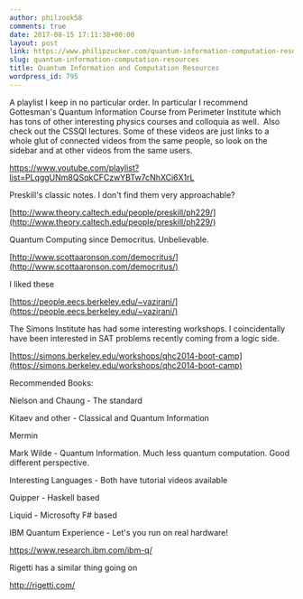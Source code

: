 ```yaml
---
author: philzook58
comments: true
date: 2017-08-15 17:11:38+00:00
layout: post
link: https://www.philipzucker.com/quantum-information-computation-resources/
slug: quantum-information-computation-resources
title: Quantum Information and Computation Resources
wordpress_id: 795
---
```


A playlist I keep in no particular order. In particular I recommend Gottesman's Quantum Information Course from Perimeter Institute which has tons of other interesting physics courses and colloquia as well.  Also check out the CSSQI lectures. Some of these videos are just links to a whole glut of connected videos from the same people, so look on the sidebar and at other videos from the same users.

https://www.youtube.com/playlist?list=PLqggUNm8QSqkCFCzwYBTw7cNhXCi6X1rL



Preskill's classic notes. I don't find them very approachable?

[http://www.theory.caltech.edu/people/preskill/ph229/](http://www.theory.caltech.edu/people/preskill/ph229/)

Quantum Computing since Democritus. Unbelievable.

[http://www.scottaaronson.com/democritus/](http://www.scottaaronson.com/democritus/)

I liked these

[https://people.eecs.berkeley.edu/~vazirani/](https://people.eecs.berkeley.edu/~vazirani/)

The Simons Institute has had some interesting workshops. I coincidentally have been interested in SAT problems recently coming from a logic side.

[https://simons.berkeley.edu/workshops/qhc2014-boot-camp](https://simons.berkeley.edu/workshops/qhc2014-boot-camp)



Recommended Books:

Nielson and Chaung - The standard

Kitaev and other - Classical and Quantum Information

Mermin

Mark Wilde - Quantum Information. Much less quantum computation. Good different perspective.



Interesting Languages - Both have tutorial videos available

Quipper - Haskell based

Liquid - Microsofty F# based



IBM Quantum Experience - Let's you run on real hardware!

https://www.research.ibm.com/ibm-q/

Rigetti has a similar thing going on

http://rigetti.com/














